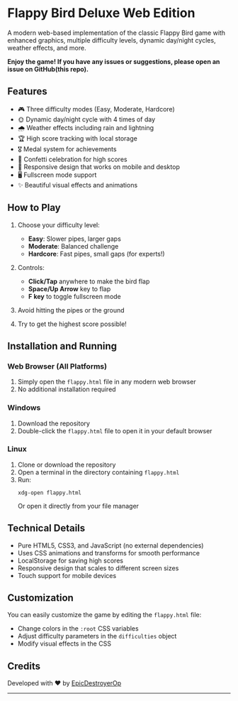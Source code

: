 # Flappy Bird Deluxe Web Edition

A modern web-based implementation of the classic Flappy Bird game with enhanced graphics, multiple difficulty levels, dynamic day/night cycles, weather effects, and more.

**Enjoy the game! If you have any issues or suggestions, please open an issue on GitHub(this repo).**
## Features

- 🎮 Three difficulty modes (Easy, Moderate, Hardcore)
- 🌞 Dynamic day/night cycle with 4 times of day
- 🌧️ Weather effects including rain and lightning
- 🏆 High score tracking with local storage
- 🎖️ Medal system for achievements
- 🎉 Confetti celebration for high scores
- 📱 Responsive design that works on mobile and desktop
- 🖥️ Fullscreen mode support
- ✨ Beautiful visual effects and animations

## How to Play

1. Choose your difficulty level:
   - **Easy**: Slower pipes, larger gaps
   - **Moderate**: Balanced challenge
   - **Hardcore**: Fast pipes, small gaps (for experts!)

2. Controls:
   - **Click/Tap** anywhere to make the bird flap
   - **Space/Up Arrow** key to flap
   - **F key** to toggle fullscreen mode

3. Avoid hitting the pipes or the ground
4. Try to get the highest score possible!

## Installation and Running

### Web Browser (All Platforms)
1. Simply open the `flappy.html` file in any modern web browser
2. No additional installation required

### Windows
1. Download the repository
2. Double-click the `flappy.html` file to open it in your default browser

### Linux
1. Clone or download the repository
2. Open a terminal in the directory containing `flappy.html`
3. Run:
   ```
   xdg-open flappy.html
   ```
   Or open it directly from your file manager

## Technical Details

- Pure HTML5, CSS3, and JavaScript (no external dependencies)
- Uses CSS animations and transforms for smooth performance
- LocalStorage for saving high scores
- Responsive design that scales to different screen sizes
- Touch support for mobile devices

## Customization

You can easily customize the game by editing the `flappy.html` file:
- Change colors in the `:root` CSS variables
- Adjust difficulty parameters in the `difficulties` object
- Modify visual effects in the CSS

## Credits

Developed with ❤️ by [EpicDestroyerOp](https://github.com/Epic-Destroye-Op)

---
